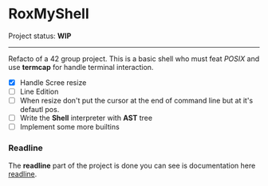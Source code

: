 # RoxMyShell

Project status: **WIP**

---

Refacto of a 42 group project. This is a basic shell who must feat *POSIX* and use **termcap** for handle terminal interaction.

- [x] Handle Scree resize
- [ ] Line Edition
- [ ] When resize don't put the cursor at the end of command line but at it's defautl pos.
- [ ] Write the **Shell** interpreter with **AST** tree
- [ ] Implement some more builtins

### Readline

The **readline** part of the project is done you can see is documentation here [readline](src/readline/README.md).
